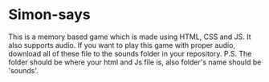 # Simon-says
This is a memory based game which is made using HTML, CSS and JS. It also supports audio.
If you want to play this game with proper audio, download all of these file to the sounds folder in your repository.
P.S. The folder should be where your html and Js file is, also folder's name should be 'sounds'.
